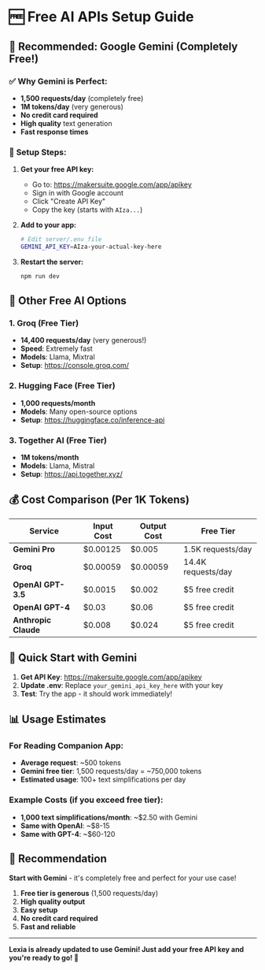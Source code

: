 # 🆓 Free AI APIs Setup Guide

## 🎯 **Recommended: Google Gemini (Completely Free!)**

### ✅ **Why Gemini is Perfect:**
- **1,500 requests/day** (completely free)
- **1M tokens/day** (very generous)
- **No credit card required**
- **High quality** text generation
- **Fast response times**

### 📝 **Setup Steps:**

1. **Get your free API key:**
   - Go to: https://makersuite.google.com/app/apikey
   - Sign in with Google account
   - Click "Create API Key"
   - Copy the key (starts with `AIza...`)

2. **Add to your app:**
   ```bash
   # Edit server/.env file
   GEMINI_API_KEY=AIza-your-actual-key-here
   ```

3. **Restart the server:**
   ```bash
   npm run dev
   ```

## 🌟 **Other Free AI Options**

### 1. **Groq (Free Tier)**
- **14,400 requests/day** (very generous!)
- **Speed**: Extremely fast
- **Models**: Llama, Mixtral
- **Setup**: https://console.groq.com/

### 2. **Hugging Face (Free Tier)**
- **1,000 requests/month**
- **Models**: Many open-source options
- **Setup**: https://huggingface.co/inference-api

### 3. **Together AI (Free Tier)**
- **1M tokens/month**
- **Models**: Llama, Mistral
- **Setup**: https://api.together.xyz/

## 💰 **Cost Comparison (Per 1K Tokens)**

| Service | Input Cost | Output Cost | Free Tier |
|---------|------------|-------------|-----------|
| **Gemini Pro** | $0.00125 | $0.005 | 1.5K requests/day |
| **Groq** | $0.00059 | $0.00059 | 14.4K requests/day |
| **OpenAI GPT-3.5** | $0.0015 | $0.002 | $5 free credit |
| **OpenAI GPT-4** | $0.03 | $0.06 | $5 free credit |
| **Anthropic Claude** | $0.008 | $0.024 | $5 free credit |

## 🚀 **Quick Start with Gemini**

1. **Get API Key**: https://makersuite.google.com/app/apikey
2. **Update .env**: Replace `your_gemini_api_key_here` with your key
3. **Test**: Try the app - it should work immediately!

## 📊 **Usage Estimates**

### **For Reading Companion App:**
- **Average request**: ~500 tokens
- **Gemini free tier**: 1,500 requests/day = ~750,000 tokens
- **Estimated usage**: 100+ text simplifications per day

### **Example Costs (if you exceed free tier):**
- **1,000 text simplifications/month**: ~$2.50 with Gemini
- **Same with OpenAI**: ~$8-15
- **Same with GPT-4**: ~$60-120

## 🎯 **Recommendation**

**Start with Gemini** - it's completely free and perfect for your use case!

1. **Free tier is generous** (1,500 requests/day)
2. **High quality output**
3. **Easy setup**
4. **No credit card required**
5. **Fast and reliable**

---

**Lexia is already updated to use Gemini! Just add your free API key and you're ready to go! 🎉**
